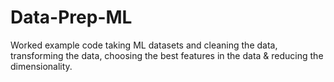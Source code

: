 # Data-Prep-ML
Worked example code taking ML datasets and cleaning the data, transforming the data, choosing the best features in the data &amp; reducing the dimensionality. 
